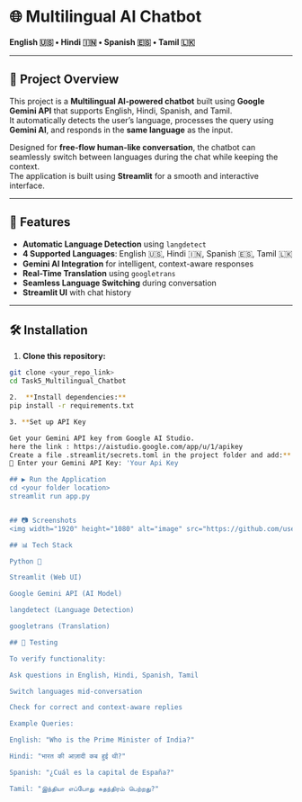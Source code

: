 # 🌐 Multilingual AI Chatbot
**English 🇺🇸 • Hindi 🇮🇳 • Spanish 🇪🇸 • Tamil 🇱🇰**

---

## 📌 Project Overview
This project is a **Multilingual AI-powered chatbot** built using **Google Gemini API** that supports English, Hindi, Spanish, and Tamil.  
It automatically detects the user’s language, processes the query using **Gemini AI**, and responds in the **same language** as the input.

Designed for **free-flow human-like conversation**, the chatbot can seamlessly switch between languages during the chat while keeping the context.  
The application is built using **Streamlit** for a smooth and interactive interface.

---

## 🚀 Features
- **Automatic Language Detection** using `langdetect`
- **4 Supported Languages**: English 🇺🇸, Hindi 🇮🇳, Spanish 🇪🇸, Tamil 🇱🇰
- **Gemini AI Integration** for intelligent, context-aware responses
- **Real-Time Translation** using `googletrans`
- **Seamless Language Switching** during conversation
- **Streamlit UI** with chat history

---

## 🛠️ Installation

1. **Clone this repository:**
```bash
git clone <your_repo_link>
cd Task5_Multilingual_Chatbot

2.  **Install dependencies:**
pip install -r requirements.txt

3. **Set up API Key

Get your Gemini API key from Google AI Studio.
here the link : https://aistudio.google.com/app/u/1/apikey
Create a file .streamlit/secrets.toml in the project folder and add:**
🔑 Enter your Gemini API Key: 'Your Api Key

## ▶️ Run the Application
cd <your folder location>
streamlit run app.py


## 📷 Screenshots
<img width="1920" height="1080" alt="image" src="https://github.com/user-attachments/assets/296b24e1-b1fc-43d6-890e-657dfcdbb9be" />

## 📊 Tech Stack

Python 🐍

Streamlit (Web UI)

Google Gemini API (AI Model)

langdetect (Language Detection)

googletrans (Translation)

## 🧪 Testing

To verify functionality:

Ask questions in English, Hindi, Spanish, Tamil

Switch languages mid-conversation

Check for correct and context-aware replies

Example Queries:

English: "Who is the Prime Minister of India?"

Hindi: "भारत की आज़ादी कब हुई थी?"

Spanish: "¿Cuál es la capital de España?"

Tamil: "இந்தியா எப்போது சுதந்திரம் பெற்றது?"
